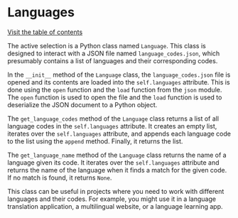 # Languages

[Visit the table of contents](../README.md)

The active selection is a Python class named `Language`. This class is
designed to interact with a JSON file named `language_codes.json`, which
presumably contains a list of languages and their corresponding codes.

In the `__init__` method of the `Language` class, the
`language_codes.json` file is opened and its contents are loaded into
the `self.languages` attribute. This is done using the `open` function
and the `load` function from the `json` module. The `open` function is
used to open the file and the `load` function is used to deserialize the
JSON document to a Python object.

The `get_language_codes` method of the `Language` class returns a list
of all language codes in the `self.languages` attribute. It creates an
empty list, iterates over the `self.languages` attribute, and appends
each language code to the list using the `append` method. Finally, it
returns the list.

The `get_language_name` method of the `Language` class returns the name
of a language given its code. It iterates over the `self.languages`
attribute and returns the name of the language when it finds a match for
the given code. If no match is found, it returns `None`.

This class can be useful in projects where you need to work with
different languages and their codes. For example, you might use it in a
language translation application, a multilingual website, or a language
learning app.
